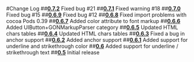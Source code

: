 #Change Log
##[__0.7.2__](https://github.com/nicolasgoutaland/GONMarkupParser/releases/tag/0.7.2)
Fixed bug #21
##[__0.7.1__](https://github.com/nicolasgoutaland/GONMarkupParser/releases/tag/0.7.1)
Fixed warning #18
##[__0.7.0__](https://github.com/nicolasgoutaland/GONMarkupParser/releases/tag/0.7.0)
Fixed bug #15
##[__0.6.9__](https://github.com/nicolasgoutaland/GONMarkupParser/releases/tag/0.6.9)
Fixed bug #12
##[__0.6.8__](https://github.com/nicolasgoutaland/GONMarkupParser/releases/tag/0.6.8)
Fixed import problems with cocoa Pods 0.39
##[__0.6.7__](https://github.com/nicolasgoutaland/GONMarkupParser/releases/tag/0.6.7)
Added color attribute to font markup
##[__0.6.6__](https://github.com/nicolasgoutaland/GONMarkupParser/releases/tag/0.6.6)
Added UIButton+GONMarkupParser category
##[__0.6.5__](https://github.com/nicolasgoutaland/GONMarkupParser/releases/tag/0.6.5)
Updated HTML chars tables
##[__0.6.4__](https://github.com/nicolasgoutaland/GONMarkupParser/releases/tag/0.6.4)
Updated HTML chars tables
##[__0.6.3__](https://github.com/nicolasgoutaland/GONMarkupParser/releases/tag/0.6.3)
Fixed a bug in anchor support
##[__0.6.2__](https://github.com/nicolasgoutaland/GONMarkupParser/releases/tag/0.6.2)
Added anchor support
##[__0.6.1__](https://github.com/nicolasgoutaland/GONMarkupParser/releases/tag/0.6.1)
Added support for underline and strikethrough color
##[__0.6__](https://github.com/nicolasgoutaland/GONMarkupParser/releases/tag/0.6)
Added support for underline / strikethrough text
##[__0.5__](https://github.com/nicolasgoutaland/GONMarkupParser/releases/tag/0.5)
Initial release
